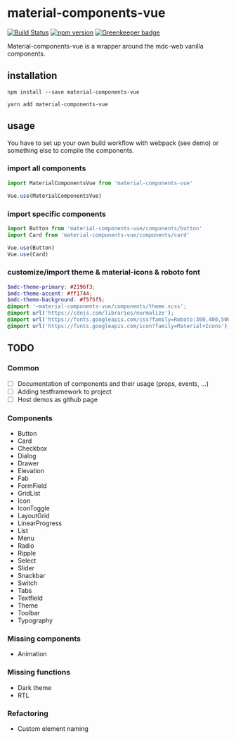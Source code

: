 # material-components-vue

[![Build Status](https://travis-ci.org/matsp/material-components-vue.svg?branch=master)](https://travis-ci.org/matsp/material-components-vue) 
[![npm version](https://badge.fury.io/js/material-components-vue.svg)](https://badge.fury.io/js/material-components-vue)
[![Greenkeeper badge](https://badges.greenkeeper.io/matsp/material-components-vue.svg)](https://greenkeeper.io/)

Material-components-vue is a wrapper around the mdc-web vanilla components.

## installation

```shell
npm install --save material-components-vue

yarn add material-components-vue
```

## usage

You have to set up your own build workflow with webpack (see demo) or something else
to compile the components.

### import all components
```javascript
import MaterialComponentsVue from 'material-components-vue'

Vue.use(MaterialComponentsVue)
```

### import specific components
```javascript
import Button from 'material-components-vue/components/button'
import Card from 'material-components-vue/components/card'

Vue.use(Button)
Vue.use(Card)
```

### customize/import theme & material-icons & roboto font
```scss
$mdc-theme-primary: #2196f3;
$mdc-theme-accent: #ff1744;
$mdc-theme-background: #f5f5f5;
@import '~material-components-vue/components/theme.scss';
@import url('https://cdnjs.com/libraries/normalize');
@import url('https://fonts.googleapis.com/css?family=Roboto:300,400,500');
@import url('https://fonts.googleapis.com/icon?family=Material+Icons');
```

## TODO

### Common
* [ ] Documentation of components and their usage (props, events, ...)
* [ ] Adding testframework to project
* [ ] Host demos as github page

### Components

* Button
* Card
* Checkbox
* Dialog
* Drawer
* Elevation
* Fab
* FormField
* GridList
* Icon
* IconToggle
* LayoutGrid
* LinearProgress
* List
* Menu
* Radio
* Ripple
* Select
* Slider
* Snackbar
* Switch
* Tabs
* Textfield
* Theme
* Toolbar
* Typography

### Missing components
* Animation

### Missing functions
* Dark theme
* RTL

### Refactoring
* Custom element naming